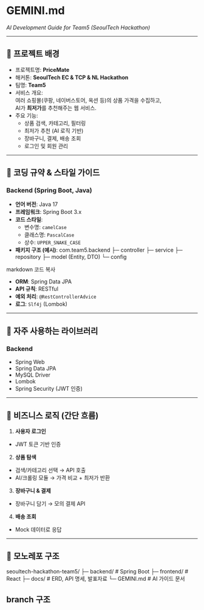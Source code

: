 # GEMINI.md
_AI Development Guide for Team5 (SeoulTech Hackathon)_

---

## 📌 프로젝트 배경
- 프로젝트명: **PriceMate**
- 해커톤: **SeoulTech EC & TCP & NL Hackathon**
- 팀명: **Team5**
- 서비스 개요:  
  여러 쇼핑몰(쿠팡, 네이버스토어, 옥션 등)의 상품 가격을 수집하고,  
  AI가 **최저가**를 추천해주는 웹 서비스.
- 주요 기능:
    - 상품 검색, 카테고리, 필터링
    - 최저가 추천 (AI 로직 기반)
    - 장바구니, 결제, 배송 조회
    - 로그인 및 회원 관리

---

## 🎯 코딩 규약 & 스타일 가이드

### Backend (Spring Boot, Java)
- **언어 버전**: Java 17
- **프레임워크**: Spring Boot 3.x
- **코드 스타일**:
    - 변수명: `camelCase`
    - 클래스명: `PascalCase`
    - 상수: `UPPER_SNAKE_CASE`
- **패키지 구조 (예시)**:
  com.team5.backend
  ├─ controller
  ├─ service
  ├─ repository
  ├─ model (Entity, DTO)
  └─ config

markdown
코드 복사
- **ORM**: Spring Data JPA
- **API 규칙**: RESTful
- **예외 처리**: `@RestControllerAdvice`
- **로그**: `Slf4j` (Lombok)

---

## 🔧 자주 사용하는 라이브러리

### Backend
- Spring Web
- Spring Data JPA
- MySQL Driver
- Lombok
- Spring Security (JWT 인증)

---

## 🧠 비즈니스 로직 (간단 흐름)
1. **사용자 로그인**
- JWT 토큰 기반 인증
2. **상품 탐색**
- 검색/카테고리 선택 → API 호출
- AI/크롤링 모듈 → 가격 비교 + 최저가 반환
3. **장바구니 & 결제**
- 장바구니 담기 → 모의 결제 API
4. **배송 조회**
- Mock 데이터로 응답

---

## 📂 모노레포 구조
seoultech-hackathon-team5/
├─ backend/ # Spring Boot
├─ frontend/ # React
├─ docs/ # ERD, API 명세, 발표자료
└─ GEMINI.md # AI 가이드 문서

## branch 구조
